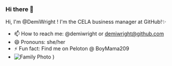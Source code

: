### Hi there 👋
​Hi, I'm @DemiWright ! I'm the CELA business manager at GitHub!✨
- 📫 How to reach me: @demiwright or demiwright@github.com
- 😄 Pronouns: she/her
- ⚡ Fun fact: Find me on Peloton @ BoyMama209 
- ![Family Photo](https://user-images.githubusercontent.com/83684841/122442734-bb819900-cf53-11eb-8d0c-21bf2f85ad55.jpg)
)
